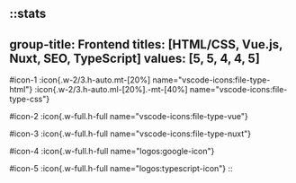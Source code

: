 ::stats
---
group-title: Frontend
titles: [HTML/CSS, Vue.js, Nuxt, SEO, TypeScript]
values: [5, 5, 4, 4, 5]
---
#icon-1
  :icon{.w-2/3.h-auto.mt-[20%] name="vscode-icons:file-type-html"}
  :icon{.w-2/3.h-auto.ml-[20%].-mt-[40%] name="vscode-icons:file-type-css"}

#icon-2
  :icon{.w-full.h-full name="vscode-icons:file-type-vue"}

#icon-3
  :icon{.w-full.h-full name="vscode-icons:file-type-nuxt"}

#icon-4
  :icon{.w-full.h-full name="logos:google-icon"}

#icon-5
  :icon{.w-full.h-full name="logos:typescript-icon"}
::